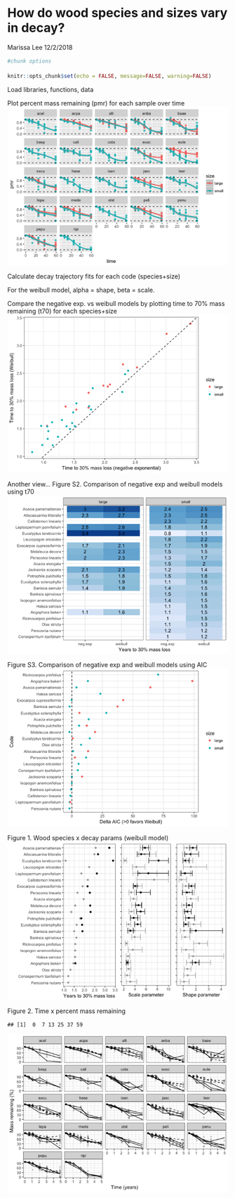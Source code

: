 How do wood species and sizes vary in decay?
================
Marissa Lee
12/2/2018

``` r
#chunk options

knitr::opts_chunk$set(echo = FALSE, message=FALSE, warning=FALSE)
```

Load libraries, functions, data

Plot percent mass remaining (pmr) for each sample over time ![](decayPatterns_files/figure-markdown_github/unnamed-chunk-2-1.png)

Calculate decay trajectory fits for each code (species+size)

For the weibull model, alpha = shape, beta = scale.

Compare the negative exp. vs weibull models by plotting time to 70% mass remaining (t70) for each species+size ![](decayPatterns_files/figure-markdown_github/unnamed-chunk-4-1.png)

Another view... Figure S2. Comparison of negative exp and weibull models using t70 ![](decayPatterns_files/figure-markdown_github/unnamed-chunk-5-1.png)

Figure S3. Comparison of negative exp and weibull models using AIC ![](decayPatterns_files/figure-markdown_github/unnamed-chunk-6-1.png)

Figure 1. Wood species x decay params (weibull model) ![](decayPatterns_files/figure-markdown_github/unnamed-chunk-7-1.png)

Figure 2. Time x percent mass remaining

    ## [1]  0  7 13 25 37 59

![](decayPatterns_files/figure-markdown_github/unnamed-chunk-8-1.png)
